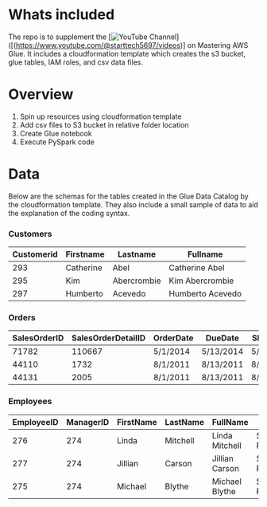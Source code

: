 # Whats included 
The repo is to supplement the [![YouTube Channel](https://img.shields.io/badge/YouTube-Channel-red?style=for-the-badge&logo=youtube)]([(https://www.youtube.com/@starttech5697/videos)] on Mastering AWS Glue. It includes a cloudformation template which creates the s3 bucket, glue tables, IAM roles, and csv data files.

# Overview
1.  Spin up resources using cloudformation template
2.  Add csv files to S3 bucket in relative folder location
3.  Create Glue notebook
4.  Execute PySpark code

# Data
Below are the schemas for the tables created in the Glue Data Catalog by the cloudformation template. They also include a small sample of data to aid the explanation of the coding syntax.

### Customers

|Customerid | Firstname | Lastname | Fullname |
|-----------|----------|----------|-----------|
|293        |	Catherine |	Abel                 |	Catherine Abel  |
| 295       |	Kim	      |   Abercrombie        |	Kim Abercrombie |
|  297      |	Humberto  |	Acevedo              |	Humberto Acevedo|
  



### Orders

|SalesOrderID |SalesOrderDetailID |OrderDate |DueDate |ShipDate |EmployeeID |CustomerID |SubTotal |TaxAmt |Freight |TotalDue |ProductID |OrderQty |UnitPrice |UnitPriceDiscount |LineTotal |
|-------------|-------------------|----------|--------|---------|-----------|-----------|---------|-------|--------|---------|----------|---------|----------|------------------|----------|
|71782 |110667 |5/1/2014 |5/13/2014 |5/8/2014 |276 |293 |33319.986 |3182.8264 |994.6333 |37497.4457 |714 |3 |29.994 |0 |89.982 |
|44110 |1732 |8/1/2011 |8/13/2011 |8/8/2011 |277 |295 |16667.3077 |1600.6864 |500.2145 |18768.2086 |765 |2 |419.4589 |0 |838.9178 |
|44131 |2005 |8/1/2011 |8/13/2011 |8/8/2011 |275 |297 |20514.2859 |1966.5222 |614.5382 |23095.3463 |709 |6 |5.7 |0 |34.2 |

### Employees

|EmployeeID |ManagerID |FirstName |LastName |FullName |JobTitle |OrganizationLevel |MaritalStatus |Gender |Territory |Country |Group|
|-----------|----------|----------|--------|---------|-----------|-----------|---------------------|-------|--------|---------|----------|
|276 |274 |Linda |Mitchell |Linda Mitchell |Sales Representative |3 |M |F |Southwest |US |North America|
|277 |274 |Jillian |Carson |Jillian Carson |Sales Representative |3 |S |F |Central |US |North America|
|275 |274 |Michael |Blythe |Michael Blythe |Sales Representative |3 |S |M	|Northeast	|US	|North America|
